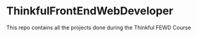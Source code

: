 # ThinkfulFrontEndWebDeveloper
This repo contains all the projects done during the Thinkful FEWD Course
